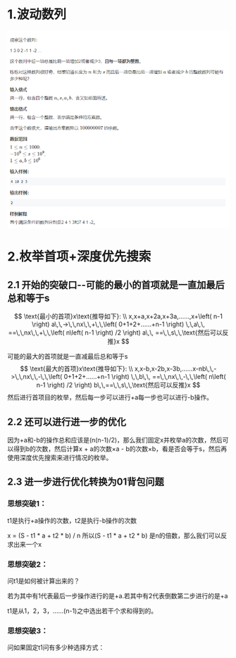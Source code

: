 # 1.波动数列

![image-20210313221029126](Solution.assets/image-20210313221029126.png)

# 2.枚举首项+深度优先搜索

## 2.1 开始的突破口--可能的最小的首项就是一直加最后总和等于s

$$
\text{最小的首项}x\text{推导如下}:
\\
x,x+a,x+2a,x+3a,……,x+\left( n-1 \right) a\,\,->\,\,nx\,\,+\,\,\left( 0+1+2+……+n-1 \right) \,\,a\,\, ==\,\,nx\,\,+\,\,\left( n\left( n-1 \right) /2 \right) a\,\, ==\,\,s\,\,\text{然后可以反推}x
$$

可能的最大的首项就是一直减最后总和等于s
$$
\text{最大的首项}x\text{推导如下}:
\\
x,x-b,x-2b,x-3b,……x-nb\,\,->\,\,nx\,\,-\,\,\left( 0+1+2+……+n-1 \right) \,\,b\,\, ==\,\,nx\,\,-\,\,\left( n\left( n-1 \right) /2 \right) b\,\,==\,\,s\,\,\text{然后可以反推}x
$$
然后进行首项目的枚举，然后每一步可以进行+a每一步也可以进行-b操作。

## 2.2 还可以进行进一步的优化

因为+a和-b的操作总和应该是(n(n-1)/2)，那么我们固定x并枚举a的次数，然后可以得到b的次数，然后计算x + a的次数×a - b的次数×b，看是否会等于s，然后再使用深度优先搜索来进行情况的枚举。

## 2.3 进一步进行优化转换为01背包问题

### 思想突破1：

t1是执行+a操作的次数，t2是执行-b操作的次数

x = (S - t1 * a + t2 * b) / n 所以(S - t1 * a + t2 * b) 是n的倍数，那么我们可以反求出来一个x

### 思想突破2：

问t1是如何被计算出来的？

若为其中有1代表最后一步操作进行的是+a.若其中有2代表倒数第二步进行的是+a

t1是从1，2，3，……(n-1)之中选出若干个求和得到的。

### 思想突破3：

问如果固定t1问有多少种选择方式：



